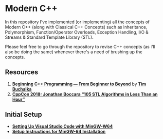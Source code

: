 # Modern C++

In this repository I've implemented (or implementing) all the concepts of Modern C++ (along with Classical C++ Concepts) such as Inheritance, Polymorphism, Function/Operator Overloads, Exception Handling, I/O & Streams & Standard Template Library (STL).

Please feel free to go through the repository to revise C++ concepts (as I'll also be doing the same) whenever there's a need of brushing up the concepts.

## Resources

1. **[Beginning C++ Programming &mdash; From Beginner to Beyond](https://www.udemy.com/course/beginning-c-plus-plus-programming/)** by **[Tim Buchalka](https://www.timbuchalka.com/)**
2. **[CppCon 2018: Jonathan Boccara “105 STL Algorithms in Less Than an Hour”](https://youtu.be/2olsGf6JIkU)**

## Initial Setup

- **[Setting Up Visual Studio Code with MinGW-W64](https://code.visualstudio.com/docs/cpp/config-mingw)**
- **[Setup Instructions for MinGW-64 Installation](./mingw-w64-installation.md)**
